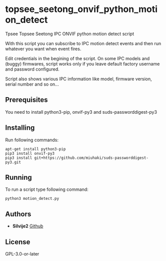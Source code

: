 # topsee_seetong_onvif_python_motion_detect

Tpsee Topsee Seetong IPC ONVIF python motion detect script

With this script you can subscribe to IPC motion detect events and then run whatever you want when event fires.

Edit credentials in the begining of the script. On some IPC models and (buggy) firmwares, script works only if you leave default factory username and password configured.

Script also shows various IPC information like model, firmware version, serial number and so on...

## Prerequisites

You need to install python3-pip, onvif-py3 and suds-passworddigest-py3

## Installing

Run following commands:

```
apt-get install python3-pip
pip3 install onvif-py3
pip3 install git+https://github.com/miuhaki/suds-passworddigest-py3.git
```

## Running

To run a script type following command:

```
python3 motion_detect.py
```

## Authors

* **Silvije2** [Github](https://github.com/silvije2/)

## License

GPL-3.0-or-later


